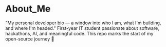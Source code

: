 # About_Me
"My personal developer bio — a window into who I am, what I'm building, and where I'm headed." First-year IT student passionate about software, hackathons, AI, and meaningful code. This repo marks the start of my open-source journey 🚀
